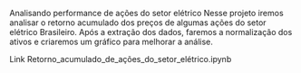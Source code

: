 
Analisando performance de ações do setor elétrico
Nesse projeto iremos analisar o retorno acumulado dos preços de algumas ações do setor elétrico Brasileiro. Após a extração dos dados, faremos a normalização dos ativos e criaremos um gráfico para melhorar a análise.

Link
Retorno_acumulado_de_ações_do_setor_elétrico.ipynb
